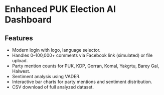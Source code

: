 
# Enhanced PUK Election AI Dashboard

Features
--------
* Modern login with logo, language selector.
* Handles 0–100,000+ comments via Facebook link (simulated) or file upload.
* Party mention counts for PUK, KDP, Gorran, Komal, Yakgrtu, Barey Gal, Halwest.
* Sentiment analysis using VADER.
* Interactive bar charts for party mentions and sentiment distribution.
* CSV download of full analyzed dataset.
